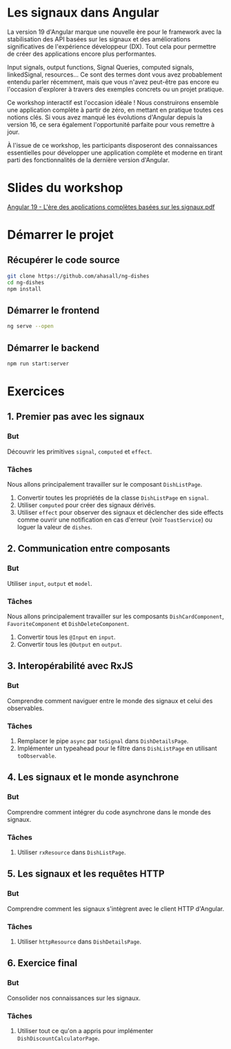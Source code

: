 # Les signaux dans Angular

La version 19 d'Angular marque une nouvelle ère pour le framework avec la stabilisation des API basées sur les signaux et des améliorations significatives de l'expérience développeur (DX).
Tout cela pour permettre de créer des applications encore plus performantes.

Input signals, output functions, Signal Queries, computed signals, linkedSignal, resources... Ce sont des termes dont vous avez probablement entendu parler récemment, mais que vous n'avez peut-être pas encore eu l'occasion d'explorer à travers des exemples concrets ou un projet pratique.

Ce workshop interactif est l'occasion idéale ! Nous construirons ensemble une application complète à partir de zéro, en mettant en pratique toutes ces notions clés.
Si vous avez manqué les évolutions d'Angular depuis la version 16, ce sera également l'opportunité parfaite pour vous remettre à jour.

À l'issue de ce workshop, les participants disposeront des connaissances essentielles pour développer une application complète et moderne en tirant parti des fonctionnalités de la dernière version d'Angular.

# Slides du workshop
[Angular 19 - L'ère des applications complètes basées sur les signaux.pdf](Angular_19-L'ère_des_applications_complètes_basées_sur_les_signaux.pdf)

# Démarrer le projet

## Récupérer le code source

```bash
git clone https://github.com/ahasall/ng-dishes
cd ng-dishes
npm install
```

## Démarrer le frontend

```bash
ng serve --open
```

## Démarrer le backend

```bash
npm run start:server
```

# Exercices

## 1. Premier pas avec les signaux

### But

Découvrir les primitives `signal`, `computed` et `effect`.

### Tâches

Nous allons principalement travailler sur le composant `DishListPage`.

1. Convertir toutes les propriétés de la classe `DishListPage` en `signal`.
2. Utiliser `computed` pour créer des signaux dérivés.
3. Utiliser `effect` pour observer des signaux et déclencher des side effects comme ouvrir une notification en cas d'erreur (voir `ToastService`) ou loguer la valeur de `dishes`.

## 2. Communication entre composants

### But

Utiliser `input`, `output` et `model`.

### Tâches

Nous allons principalement travailler sur les composants `DishCardComponent`, `FavoriteComponent` et `DishDeleteComponent`.

1. Convertir tous les `@Input` en `input`.
2. Convertir tous les `@Output` en `output`.

## 3. Interopérabilité avec RxJS

### But

Comprendre comment naviguer entre le monde des signaux et celui des observables.

### Tâches

1. Remplacer le pipe `async` par `toSignal` dans `DishDetailsPage`.
2. Implémenter un typeahead pour le filtre dans `DishListPage` en utilisant `toObservable`.

## 4. Les signaux et le monde asynchrone

### But

Comprendre comment intégrer du code asynchrone dans le monde des signaux.

### Tâches

1. Utiliser `rxResource` dans `DishListPage`.

## 5. Les signaux et les requêtes HTTP

### But

Comprendre comment les signaux s'intègrent avec le client HTTP d'Angular.

### Tâches

1. Utiliser `httpResource` dans `DishDetailsPage`.

## 6. Exercice final

### But

Consolider nos connaissances sur les signaux.

### Tâches

1. Utiliser tout ce qu'on a appris pour implémenter `DishDiscountCalculatorPage`.
